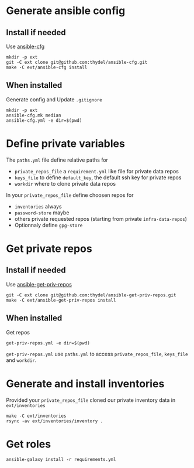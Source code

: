 # Generate ansible config

[ansible-cfg]: https://github.com/thydel/ansible-cfg "github.com repo"

## Install if needed

Use [ansible-cfg][]

```
mkdir -p ext
git -C ext clone git@github.com:thydel/ansible-cfg.git
make -C ext/ansible-cfg install
```

## When installed

Generate config and Update `.gitignore`

```
mkdir -p ext
ansible-cfg.mk median
ansible-cfg.yml -e dir=$(pwd)
```

# Define private variables

The `paths.yml` file define relative paths for

- `private_repos_file` a `requirement.yml` like file for private data repos
- `keys_file` to define `default_key`, the default ssh key for private repos
- `workdir` where to clone private data repos

In your `private_repos_file` define choosen repos for

- `inventories` always
- `password-store` maybe
- others private requested repos (starting from private `infra-data-repos`)
- Optionnaly define `gpg-store`

# Get private repos

[ansible-get-priv-repos]: https://github.com/thydel/ansible-get-priv-repos "github.com repo"

## Install if needed

Use [ansible-get-priv-repos][]

```
git -C ext clone git@github.com:thydel/ansible-get-priv-repos.git
make -C ext/ansible-get-priv-repos install
```

## When installed

Get repos

```
get-priv-repos.yml -e dir=$(pwd)
```

`get-priv-repos.yml` use `paths.yml` to access `private_repos_file`,
`keys_file` and `workdir`.


# Generate and install inventories

Provided your `private_repos_file` cloned our private inventory data
in `ext/inventories`

```
make -C ext/inventories
rsync -av ext/inventories/inventory .
```

# Get roles

```
ansible-galaxy install -r requirements.yml
```
